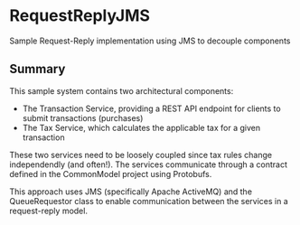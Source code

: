 # RequestReplyJMS

Sample Request-Reply implementation using JMS to decouple components

## Summary

This sample system contains two architectural components:

- The Transaction Service, providing a REST API endpoint for clients to submit transactions (purchases)
- The Tax Service, which calculates the applicable tax for a given transaction

These two services need to be loosely coupled since tax rules change independendly (and often!).
The services communicate through a contract defined in the CommonModel project using Protobufs.

This approach uses JMS (specifically Apache ActiveMQ) and the QueueRequestor class to enable communication
 between the services in a request-reply model.
